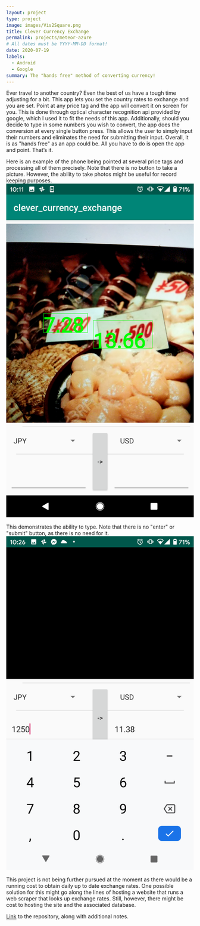 ```yaml
---
layout: project
type: project
image: images/Vis2Square.png
title: Clever Currency Exchange
permalink: projects/meteor-azure
# All dates must be YYYY-MM-DD format!
date: 2020-07-19
labels:
  - Android
  - Google
summary: The "hands free" method of converting currency!
---
```


Ever travel to another country? Even the best of us have a tough time adjusting for a bit. This app lets you set the country rates to exchange and you are set. Point at any price tag and the app will convert it on screen for you. This is done through optical character recognition api provided by google, which I used it to fit the needs of this app.  Additionally, should you decide to type in some numbers you wish to convert, the app does the conversion at every single button press. This allows the user to simply input their numbers and eliminates the need for submitting their input. Overall, it is as "hands free" as an app could be. All you have to do is open the app and point. That’s it.


Here is an example of the phone being pointed at several price tags and processing all of them precisely. Note that there is no button to take a picture. However, the ability to take photos might be useful for record keeping purposes.
<img class="ui medium centered rounded image" src="../images/CCEPoint.png">

This demonstrates the ability to type. Note that there is no "enter" or "submit" button, as there is no need for it. 
<img class="ui medium centered rounded image" src="../images/CCEType.png">

This project is not being further pursued at the moment as there would be a running cost to obtain daily up to date exchange rates. One possible solution for this might go along the lines of hosting a website that runs a web scraper that looks up exchange rates. Still, however, there might be cost to hosting the site and the associated database.

[Link](https://github.com/arslan-r/clever_currency_exchange) to the repository, along with additional notes. 
